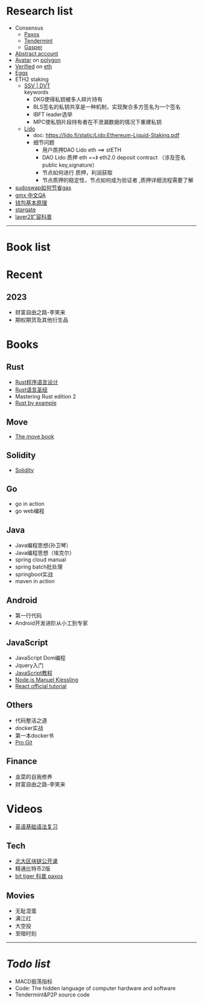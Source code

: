 # Research list

- Consensus
    - [Paxos](./consensus/paxos)
    - [Tendermint](https://docs.tendermint.com/v0.34/introduction/quick-start.html)
    - [Gasper](https://www.youtube.com/watch?v=pmxkJ4qdnVU)
- [Abstract account](./abstract-account)
- [Avatar](https://dgfavatar.com)
  on [polygon](https://polygonscan.com/address/0xC7728354f9fe0e43514B1227162D5B0E40FaD410#code)
- [Verified](https://verified.dievardump.com/)
  on [eth](https://etherscan.io/address/0x12182ec38eaa830be66da70da671e1108b3b9820#code)
- [Eggs](./eggs)
- ETH2 staking
    - [SSV | DVT](https://jason.mirror.xyz/lSdTXV0XsrwzVVRG5gLkBEI-SJCS-7hoFU5gU8znYQ4)   
      keywords
        - DKG使得私钥被多人碎片持有
        - BLS签名的私钥共享是一种机制，实现聚合多方签名为一个签名
        - IBFT leader选举
        - MPC使私钥片段持有者在不泄漏数据的情况下重建私钥
    - [Lido](https://jason.mirror.xyz/63AF64V2tyjJjXXZD7GaPkpdSXGeKcQ5RozUdq2irZU)
        - doc: https://lido.fi/static/Lido:Ethereum-Liquid-Staking.pdf
        - 细节问题
            - 用户质押DAO Lido eth ==> stETH
            - DAO Lido 质押 eth ==》 eth2.0 deposit contract （涉及签名public key,signature）
            - 节点如何进行 质押，利润获取
            - 节点质押的稳定性，节点如何成为验证者 ,质押详细流程需要了解
- [sudoswap如何节省gas](https://learnblockchain.cn/article/4655)
- [gmx 中文QA](https://capitalismlab.substack.com/p/gmx-da3?r=1ly7b3&s=w&utm_campaign=post&utm_medium=web)
- [钱包基本原理](https://www.youtube.com/watch?v=Gol4KTUHUNI)
- [stargate](./stargate)
- [layer2扩容科普](https://www.youtube.com/watch?v=HYR53OOtYkA)

--- 

# Book list

# Recent

## 2023

- 财富自由之路-李笑来
- 期权期货及其他衍生品

# Books

## Rust

- [Rust程序语言设计](https://rustwiki.org/zh-CN/book/)
- [Rust语言圣经](https://course.rs/about-book.html)
- Mastering Rust edition 2
- [Rust by example](https://doc.rust-lang.org/stable/rust-by-example/index.html)

## Move

- [The move book](https://move-language.github.io/move/)

## Solidity

- [Solidity](https://solidity-cn.readthedocs.io/zh/develop/index.html)

## Go

- go in action
- go web编程

## Java

- Java编程思想(孙卫琴）
- Java编程思想（埃克尔）
- spring cloud manual
- spring batch批处理
- springboot实战
- maven in action

## Android

- 第一行代码
- Android开发进阶从小工到专家

## JavaScript

- JavaScript Dom编程
- Jquery入门
- [JavaScript教程](https://wangdoc.com/javascript/basic/introduction.html)
- [Node.js  Manuel Kiessling](https://www.nodebeginner.org/index-zh-cn.html#event-driven-callbacks)
- [React official tutorial](https://reactjs.org/tutorial/tutorial.html)

## Others

- 代码整洁之道
- docker实战
- 第一本docker书
- [Pro Git](http://iissnan.com/progit/html/zh/ch1_0.html)

## Finance

- 韭菜的自我修养
- 财富自由之路-李笑来

# Videos

- [英语基础语法复习](https://www.bilibili.com/video/BV1XY411J7aG/?share_source=copy_web&vd_source=bd28e4ff5b76a6bfa6eadd8a9abd2b4f)

## Tech

- [北大区块链公开课](https://www.bilibili.com/video/BV1Vt411X7JF?p=5&spm_id_from=pageDriver)
- 精通比特币2版
- [bit tiger 科普 paxos](https://www.bilibili.com/video/BV1TW411M7Fx/?spm_id_from=333.337.search-card.all.click&vd_source=90a71a9c86bdf0b1e0f17380403b7085)

## Movies

- 无耻混蛋
- 满江红
- 大空投
- 至暗时刻

--- 

# _Todo list_

- MACD振荡指标
- Code: The hidden language of computer hardware and software
- Tendermint&P2P source code 


